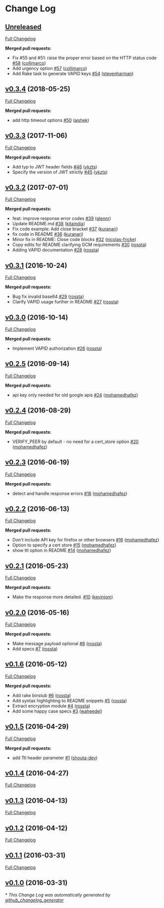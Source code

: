 # Change Log

## [Unreleased](https://github.com/zaru/webpush/tree/HEAD)

[Full Changelog](https://github.com/zaru/webpush/compare/v0.3.4...HEAD)

**Merged pull requests:**

- Fix \#55 and \#51: raise the proper error based on the HTTP status code [\#58](https://github.com/zaru/webpush/pull/58) ([collimarco](https://github.com/collimarco))
- Add urgency option [\#57](https://github.com/zaru/webpush/pull/57) ([collimarco](https://github.com/collimarco))
- Add Rake task to generate VAPID keys [\#54](https://github.com/zaru/webpush/pull/54) ([stevenharman](https://github.com/stevenharman))

## [v0.3.4](https://github.com/zaru/webpush/tree/v0.3.4) (2018-05-25)
[Full Changelog](https://github.com/zaru/webpush/compare/v0.3.3...v0.3.4)

**Merged pull requests:**

- add http timeout options [\#50](https://github.com/zaru/webpush/pull/50) ([aishek](https://github.com/aishek))

## [v0.3.3](https://github.com/zaru/webpush/tree/v0.3.3) (2017-11-06)
[Full Changelog](https://github.com/zaru/webpush/compare/v0.3.2...v0.3.3)

**Merged pull requests:**

- Add typ to JWT header fields [\#46](https://github.com/zaru/webpush/pull/46) ([ykzts](https://github.com/ykzts))
- Specify the version of JWT strictly [\#45](https://github.com/zaru/webpush/pull/45) ([ykzts](https://github.com/ykzts))

## [v0.3.2](https://github.com/zaru/webpush/tree/v0.3.2) (2017-07-01)
[Full Changelog](https://github.com/zaru/webpush/compare/v0.3.1...v0.3.2)

**Merged pull requests:**

- feat: improve response error codes [\#39](https://github.com/zaru/webpush/pull/39) ([glennr](https://github.com/glennr))
- Update README.md [\#38](https://github.com/zaru/webpush/pull/38) ([kitaindia](https://github.com/kitaindia))
- Fix code example: Add close bracket [\#37](https://github.com/zaru/webpush/pull/37) ([kuranari](https://github.com/kuranari))
- fix code in README [\#36](https://github.com/zaru/webpush/pull/36) ([kuranari](https://github.com/kuranari))
- Minor fix in README: Close code blocks [\#32](https://github.com/zaru/webpush/pull/32) ([nicolas-fricke](https://github.com/nicolas-fricke))
- Copy edits for README clarifying GCM requirements [\#30](https://github.com/zaru/webpush/pull/30) ([rossta](https://github.com/rossta))
- Adding VAPID documentation [\#28](https://github.com/zaru/webpush/pull/28) ([rossta](https://github.com/rossta))

## [v0.3.1](https://github.com/zaru/webpush/tree/v0.3.1) (2016-10-24)
[Full Changelog](https://github.com/zaru/webpush/compare/v0.3.0...v0.3.1)

**Merged pull requests:**

- Bug fix invalid base64 [\#29](https://github.com/zaru/webpush/pull/29) ([rossta](https://github.com/rossta))
- Clarify VAPID usage further in README [\#27](https://github.com/zaru/webpush/pull/27) ([rossta](https://github.com/rossta))

## [v0.3.0](https://github.com/zaru/webpush/tree/v0.3.0) (2016-10-14)
[Full Changelog](https://github.com/zaru/webpush/compare/v0.2.5...v0.3.0)

**Merged pull requests:**

- Implement VAPID authorization [\#26](https://github.com/zaru/webpush/pull/26) ([rossta](https://github.com/rossta))

## [v0.2.5](https://github.com/zaru/webpush/tree/v0.2.5) (2016-09-14)
[Full Changelog](https://github.com/zaru/webpush/compare/v0.2.4...v0.2.5)

**Merged pull requests:**

- api key only needed for old google apis [\#24](https://github.com/zaru/webpush/pull/24) ([mohamedhafez](https://github.com/mohamedhafez))

## [v0.2.4](https://github.com/zaru/webpush/tree/v0.2.4) (2016-08-29)
[Full Changelog](https://github.com/zaru/webpush/compare/v0.2.3...v0.2.4)

**Merged pull requests:**

- VERIFY\_PEER by default - no need for a cert\_store option [\#20](https://github.com/zaru/webpush/pull/20) ([mohamedhafez](https://github.com/mohamedhafez))

## [v0.2.3](https://github.com/zaru/webpush/tree/v0.2.3) (2016-06-19)
[Full Changelog](https://github.com/zaru/webpush/compare/v0.2.2...v0.2.3)

**Merged pull requests:**

- detect and handle response errors [\#18](https://github.com/zaru/webpush/pull/18) ([mohamedhafez](https://github.com/mohamedhafez))

## [v0.2.2](https://github.com/zaru/webpush/tree/v0.2.2) (2016-06-13)
[Full Changelog](https://github.com/zaru/webpush/compare/v0.2.1...v0.2.2)

**Merged pull requests:**

- Don't include API key for firefox or other browsers [\#16](https://github.com/zaru/webpush/pull/16) ([mohamedhafez](https://github.com/mohamedhafez))
- Option to specify a cert store [\#15](https://github.com/zaru/webpush/pull/15) ([mohamedhafez](https://github.com/mohamedhafez))
- show ttl option in README [\#14](https://github.com/zaru/webpush/pull/14) ([mohamedhafez](https://github.com/mohamedhafez))

## [v0.2.1](https://github.com/zaru/webpush/tree/v0.2.1) (2016-05-23)
[Full Changelog](https://github.com/zaru/webpush/compare/v0.2.0...v0.2.1)

**Merged pull requests:**

- Make the response more detailed. [\#10](https://github.com/zaru/webpush/pull/10) ([kevinjom](https://github.com/kevinjom))

## [v0.2.0](https://github.com/zaru/webpush/tree/v0.2.0) (2016-05-16)
[Full Changelog](https://github.com/zaru/webpush/compare/v0.1.6...v0.2.0)

**Merged pull requests:**

- Make message payload optional [\#8](https://github.com/zaru/webpush/pull/8) ([rossta](https://github.com/rossta))
- Add specs [\#7](https://github.com/zaru/webpush/pull/7) ([rossta](https://github.com/rossta))

## [v0.1.6](https://github.com/zaru/webpush/tree/v0.1.6) (2016-05-12)
[Full Changelog](https://github.com/zaru/webpush/compare/v0.1.5...v0.1.6)

**Merged pull requests:**

- Add rake binstub [\#6](https://github.com/zaru/webpush/pull/6) ([rossta](https://github.com/rossta))
- Add syntax highlighting to README snippets [\#5](https://github.com/zaru/webpush/pull/5) ([rossta](https://github.com/rossta))
- Extract encryption module [\#4](https://github.com/zaru/webpush/pull/4) ([rossta](https://github.com/rossta))
- Add some happy case specs [\#3](https://github.com/zaru/webpush/pull/3) ([waheedel](https://github.com/waheedel))

## [v0.1.5](https://github.com/zaru/webpush/tree/v0.1.5) (2016-04-29)
[Full Changelog](https://github.com/zaru/webpush/compare/v0.1.4...v0.1.5)

**Merged pull requests:**

- add Ttl header parameter [\#1](https://github.com/zaru/webpush/pull/1) ([shouta-dev](https://github.com/shouta-dev))

## [v0.1.4](https://github.com/zaru/webpush/tree/v0.1.4) (2016-04-27)
[Full Changelog](https://github.com/zaru/webpush/compare/v0.1.3...v0.1.4)

## [v0.1.3](https://github.com/zaru/webpush/tree/v0.1.3) (2016-04-13)
[Full Changelog](https://github.com/zaru/webpush/compare/v0.1.2...v0.1.3)

## [v0.1.2](https://github.com/zaru/webpush/tree/v0.1.2) (2016-04-12)
[Full Changelog](https://github.com/zaru/webpush/compare/v0.1.1...v0.1.2)

## [v0.1.1](https://github.com/zaru/webpush/tree/v0.1.1) (2016-03-31)
[Full Changelog](https://github.com/zaru/webpush/compare/v0.1.0...v0.1.1)

## [v0.1.0](https://github.com/zaru/webpush/tree/v0.1.0) (2016-03-31)


\* *This Change Log was automatically generated by [github_changelog_generator](https://github.com/skywinder/Github-Changelog-Generator)*